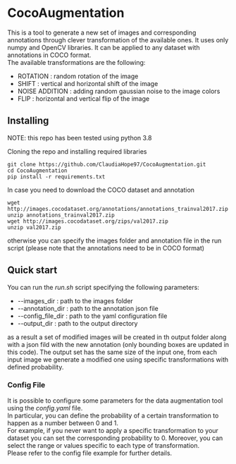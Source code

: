 # CocoAugmentation

This is a tool to generate a new set of images and corresponding annotations through clever transformation of the available ones. It uses only numpy and OpenCV libraries. It can be applied to any dataset with annotations in COCO format. \
The available transformations are the following: 
* ROTATION : random rotation of the image
* SHIFT : vertical and horizontal shift of the image
* NOISE ADDITION : adding random gaussian noise to the image colors
* FLIP : horizontal and vertical flip of the image


## Installing

NOTE: this repo has been tested using python 3.8

Cloning the repo and installing required libraries

```
git clone https://github.com/ClaudiaHope97/CocoAugmentation.git
cd CocoAugmentation
pip install -r requirements.txt
```

In case you need to download the COCO dataset and annotation
```
wget http://images.cocodataset.org/annotations/annotations_trainval2017.zip
unzip annotations_trainval2017.zip
wget http://images.cocodataset.org/zips/val2017.zip
unzip val2017.zip
```
otherwise you can specify the images folder and annotation file in the run script (please note that the annotations need to be in COCO format)

## Quick start

You can run the *run.sh* script specifying the following parameters:
* --images_dir : path to the images folder
* --annotation_dir : path to the annotation json file
* --config_file_dir : path to the yaml configuration file
* --output_dir : path to the output directory

as a result a set of modified images will be created in th output folder along with a json fild with the new annotation (only bounding boxes are updated in this code). The output set has the same size of the input one, from each input image we generate a modified one using specific transformations with defined probability.

### Config File
It is possible to configure some parameters for the data augmentation tool using the *config.yaml* file.\
In particular, you can define the probability of a certain transformation to happen as a number between 0 and 1.\
For example, if you never want to apply a specific transformation to your dataset you can set the corresponding probability to 0.
Moreover, you can select the range or values specific to each type of transformation.\
Please refer to the config file example for further details.